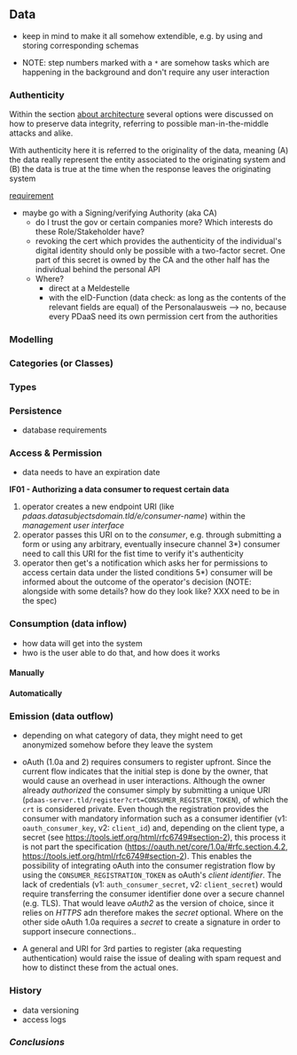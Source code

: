 ## Data



+   keep in mind to make it all somehow extendible, e.g. by using and storing 
    corresponding schemas


+   NOTE: step numbers marked with a `*` are somehow tasks which are happening in the background 
    and don't require any user interaction



### Authenticity

Within the section [about architecture](TODO) several options were discussed on how to preserve data 
integrity, referring to possible man-in-the-middle attacks and alike.

With authenticity here it is referred to the originality of the data, meaning 
(A) the data really represent the entity associated to the originating system and
(B) the data is true at the time when the response leaves the originating system

[requirement](#sa04)
 
 

+   maybe go with a Signing/verifying Authority (aka CA)
    -   do I trust the gov or certain companies more? Which interests do these Role/Stakeholder 
        have?
    -   revoking the cert which provides the authenticity of the individual's digital identity 
        should only be possible with a two-factor secret. One part of this secret is owned by 
        the CA and the other half has the individual behind the personal API
    -   Where?
        +   direct at a Meldestelle
        +   with the eID-Function (data check: as long as the contents of the relevant fields are 
            equal) of the Personalausweis --> no, because every PDaaS need its own permission cert
            from the authorities



### Modelling



### Categories (or Classes)



### Types



### Persistence

+   database requirements



### Access & Permission

+   data needs to have an expiration date

__IF01 - Authorizing a data consumer to request certain data__
1)  operator creates a new endpoint URI (like *pdaas.datasubjectsdomain.tld/e/consumer-name*) within 
    the *management user interface*
2)  operator passes this URI on to the *consumer*, e.g. through submitting a form or using any 
    arbitrary, eventually insecure channel
3*) consumer need to call this URI for the fist time to verify it's authenticity 
4)  operator then get's a notification which asks her for permissions to access certain data under the 
    listed conditions
5*) consumer will be informed about the outcome of the operator's decision (NOTE: alongside with 
    some details? how do they look like? XXX need to be in the spec)



### Consumption (data inflow)

+   how data will get into the system
+   hwo is the user able to do that, and how does it works


#### Manually

#### Automatically



### Emission (data outflow)

+   depending on what category of data, they might need to get anonymized somehow before they 
    leave the system
    
+   oAuth (1.0a and 2) requires consumers to register upfront. Since the current flow indicates
    that the initial step is done by the owner, that would cause an overhead in user 
    interactions. Although the owner already *authorized* the consumer simply by submitting a 
    unique URI (`pdaas-server.tld/register?crt=CONSUMER_REGISTER_TOKEN`), of which the `crt` 
    is considered private.
    Even though the registration provides the consumer with mandatory information such as a 
    consumer identifier (v1: `oauth_consumer_key`, v2: `client_id`) and, depending on the client 
    type, a secret (see https://tools.ietf.org/html/rfc6749#section-2), this process it is not 
    part the specification (https://oauth.net/core/1.0a/#rfc.section.4.2, 
    https://tools.ietf.org/html/rfc6749#section-2). This enables the possibility of integrating 
    oAuth into the consumer registration flow by using the `CONSUMER_REGISTRATION_TOKEN` as
    oAuth's *client identifier*. The lack of credentials (v1: `auth_consumer_secret`, 
    v2: `client_secret`) would require transferring the consumer identifier done over
    a secure channel (e.g. TLS). That would leave *oAuth2* as the version of choice, since it
    relies on *HTTPS* adn therefore makes the *secret* optional. Where on the other side
    oAuth 1.0a requires a *secret* to create a signature in order to support insecure connections..

+   A general and URI for 3rd parties to register (aka requesting authentication) would raise 
    the issue of dealing with spam request and how to distinct these from the actual ones.



### History

+   data versioning
+   access logs



### *Conclusions*
